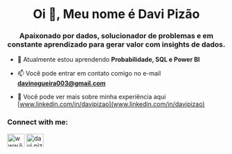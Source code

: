 <h1 align="center">Oi 👋, Meu nome é Davi Pizão</h1>
<h3 align="center">Apaixonado por dados, solucionador de problemas e em constante aprendizado para gerar valor com insights de dados.</h3>

- 🌱 Atualmente estou aprendendo **Probabilidade, SQL e Power BI**

- 📫 Você pode entrar em contato comigo no e-mail **davinogueira003@gmail.com**

- 📄 Você pode ver mais sobre minha experiência aqui [www.linkedin.com/in/davipizao](www.linkedin.com/in/davipizao)

<h3 align="left">Connect with me:</h3>
<p align="left">
<a href="https://linkedin.com/in/www.linkedin.com/in/davipizao" target="blank"><img align="center" src="https://raw.githubusercontent.com/rahuldkjain/github-profile-readme-generator/master/src/images/icons/Social/linked-in-alt.svg" alt="www.linkedin.com/in/davipizao" height="30" width="40" /></a>
<a href="https://instagram.com/davi.pizao" target="blank"><img align="center" src="https://raw.githubusercontent.com/rahuldkjain/github-profile-readme-generator/master/src/images/icons/Social/instagram.svg" alt="davi.pizao" height="30" width="40" /></a>
</p>







<!---
- 👋 Hi, I’m @DaviPizao
- 👀 I’m interested in ...
- 🌱 I’m currently learning ...
- 💞️ I’m looking to collaborate on ...
- 📫 How to reach me ...
- 😄 Pronouns: ...
- ⚡ Fun fact: ...


DaviPizao/DaviPizao is a ✨ special ✨ repository because its `README.md` (this file) appears on your GitHub profile.
You can click the Preview link to take a look at your changes.
--->
